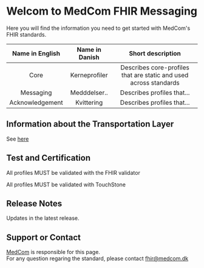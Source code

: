# Welcom to MedCom FHIR Messaging

Here you will find the information you need to get started with MedCom's FHIR standards. 

|       Name in English      |       Name in Danish       |                            Short description                      |
|:--------------------------:|:--------------------------:|:-----------------------------------------------------------------:|
| Core                 | Kerneprofiler            | Describes core-profiles that are static and used across standards |
| Messaging            | Medddelser..             | Describes profiles that...                                        |
| Acknowledgement      | Kvittering               | Describes profiles that...                                        |

## Information about the Transportation Layer

See [here](/assets/documents/MedComs_FHIR-meddelelser_og_forsendelseskuvert.md)


## Test and Certification

All profiles MUST be validated with the FHIR validator 

All profiles MUST be validated with TouchStone 

## Release Notes

Updates in the latest release. 

## Support or Contact

[MedCom](https://www.medcom.dk/) is responsible for this page.  
For any question regaring the standard, please contact <fhir@medcom.dk>


